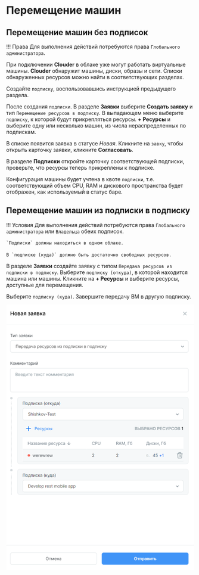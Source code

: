 # Перемещение машин

## Перемещение машин без подписок

!!! Права
	Для выполнения действий потребуются права `Глобального администратора`.
 
При подключении **Clouder** в облаке уже могут работать виртуальные машины. **Clouder** обнаружит машины, диски, образы и сети. Списки обнаруженных ресурсов можно найти в соответствующих разделах.

Создайте `подписку`, воспользовавшись инструкцией предыдущего раздела.

После создания `подписки`. В разделе **Заявки** выберите **Создать заявку** и тип `Перемещение ресурсов в подписку`. В выпадающем меню выберите `подписку`, к которой будут прикрепляться ресурсы. **+ Ресурсы** и выберите одну или несколько машин, из числа нераспределенных по подпискам. 

В списке появится заявка в статусе *Новая*. Кликните на `завку`, чтобы открыть карточку заявки, кликните **Согласовать**.
 
В разделе **Подписки** откройте карточку соответствующей подписки, проверьте, что ресурсы теперь прикреплены к подписке.

Конфигурация машины будет учтена в квоте `подписки`, т.е. соответствующий объем CPU, RAM и дискового пространства будет отображен, как используемый в статус баре.

## Перемещение машин из подписки в подписку

!!! Условия
	Для выполнения действий потребуются права `Глобального администратора` или `Владельца` обеих подписок.

	`Подписки` должны находиться в одном облаке.

	В `подписке (куда)` должно быть достаточно свободных ресурсов.

В разделе **Заявки** создайте заявку с типом `Передача ресурсов из подписки в подписку`. Выберите `подписку (откуда)`, в которой находится машина или машины. Кликните на **+ Ресурсы** и выберите ресурсы, доступные для перемещения.

Выберите `подписку (куда)`. Завершите передачу ВМ в другую подписку.

![screenshot](img/transfer-to-other-subscription.png)